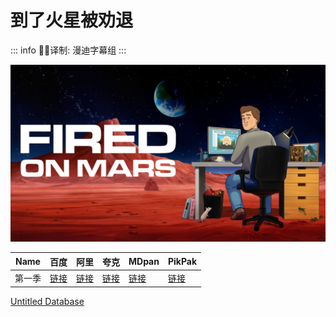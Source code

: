# 到了火星被劝退

::: info
✍🏻译制: 漫迪字幕组
:::

![IMG_5784.jpeg](IMG_5784.jpeg)

| Name | 百度 | 阿里 | 夸克 | MDpan | PikPak |
| --- | --- | --- | --- | --- | --- |
| 第一季 |[链接](https://pan.baidu.com/s/1_hbolNgsLYP54R9wecLxDA?pwd=brmi) |[链接](https://www.alipan.com/s/cfbWo26ExPn) |[链接](https://pan.quark.cn/s/050a403bd7e1) |[链接](https://pan.mdsub.top/zh-CN/%E5%88%B0%E4%BA%86%E7%81%AB%E6%98%9F%E8%A2%AB%E5%8A%9D%E9%80%80/S1/) |[链接](https://mypikpak.com/s/VNmWa_RHmCE_NoqgzYSNi5zFo1) |

[Untitled Database](Untitled%20Database%20976252b030ae487c8160a0da67077755.csv)